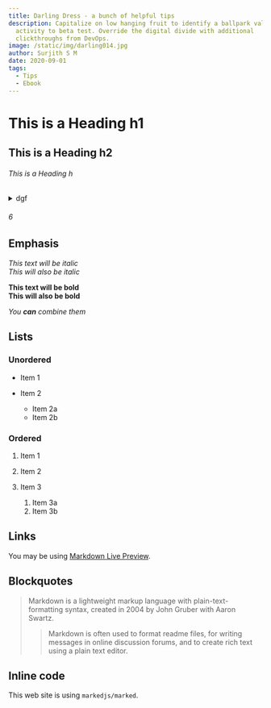 ```yaml
---
title: Darling Dress - a bunch of helpful tips
description: Capitalize on low hanging fruit to identify a ballpark value added
  activity to beta test. Override the digital divide with additional
  clickthroughs from DevOps.
image: /static/img/darling014.jpg
author: Surjith S M
date: 2020-09-01
tags:
  - Tips
  - Ebook
---
```


# This is a Heading h1

## This is a Heading h2

###### This is a Heading h

<details><summary>dgf</summary>dfgdfg</details>

###### 6

## Emphasis

_This text will be italic_\
_This will also be italic_

**This text will be bold**\
**This will also be bold**

_You **can** combine them_

## Lists

### Unordered

- Item 1
- Item 2

  - Item 2a
  - Item 2b

### Ordered

1. Item 1
2. Item 2
3. Item 3

   1. Item 3a
   2. Item 3b

## Links

You may be using [Markdown Live Preview](https://markdownlivepreview.com/).

## Blockquotes

> Markdown is a lightweight markup language with plain-text-formatting syntax, created in 2004 by John Gruber with Aaron Swartz.
>
> > Markdown is often used to format readme files, for writing messages in online discussion forums, and to create rich text using a plain text editor.

## Inline code

This web site is using `markedjs/marked`.
